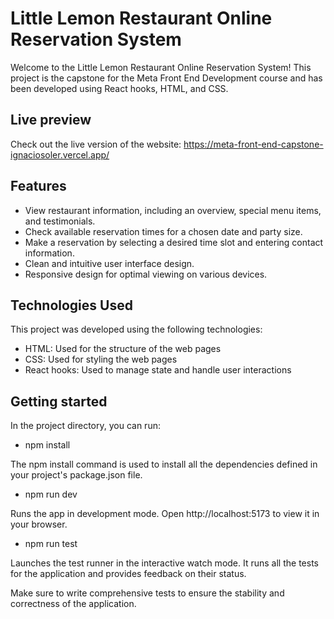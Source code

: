 # Little Lemon Restaurant Online Reservation System

Welcome to the Little Lemon Restaurant Online Reservation System! This project is the capstone for the Meta Front End Development course and has been developed using React hooks, HTML, and CSS.

## Live preview
Check out the live version of the website: https://meta-front-end-capstone-ignaciosoler.vercel.app/

## Features

- View restaurant information, including an overview, special menu items, and testimonials.
- Check available reservation times for a chosen date and party size.
- Make a reservation by selecting a desired time slot and entering contact information.
- Clean and intuitive user interface design.
- Responsive design for optimal viewing on various devices.

## Technologies Used

This project was developed using the following technologies:

- HTML: Used for the structure of the web pages
- CSS: Used for styling the web pages
- React hooks: Used to manage state and handle user interactions

## Getting started

In the project directory, you can run:

- npm install

The npm install command is used to install all the dependencies defined in your project's package.json file.

- npm run dev

Runs the app in development mode.
Open http://localhost:5173 to view it in your browser.

- npm run test

Launches the test runner in the interactive watch mode. It runs all the tests for the application and provides feedback on their status.


Make sure to write comprehensive tests to ensure the stability and correctness of the application.
